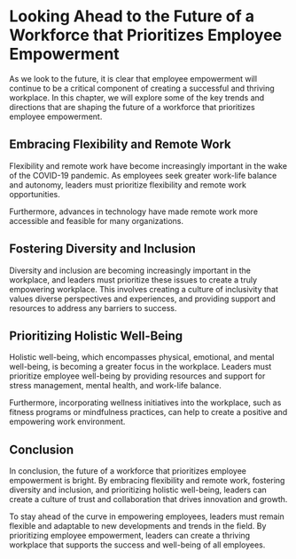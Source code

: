 # Looking Ahead to the Future of a Workforce that Prioritizes Employee Empowerment

As we look to the future, it is clear that employee empowerment will continue to be a critical component of creating a successful and thriving workplace. In this chapter, we will explore some of the key trends and directions that are shaping the future of a workforce that prioritizes employee empowerment.

Embracing Flexibility and Remote Work
-------------------------------------

Flexibility and remote work have become increasingly important in the wake of the COVID-19 pandemic. As employees seek greater work-life balance and autonomy, leaders must prioritize flexibility and remote work opportunities.

Furthermore, advances in technology have made remote work more accessible and feasible for many organizations.

Fostering Diversity and Inclusion
---------------------------------

Diversity and inclusion are becoming increasingly important in the workplace, and leaders must prioritize these issues to create a truly empowering workplace. This involves creating a culture of inclusivity that values diverse perspectives and experiences, and providing support and resources to address any barriers to success.

Prioritizing Holistic Well-Being
--------------------------------

Holistic well-being, which encompasses physical, emotional, and mental well-being, is becoming a greater focus in the workplace. Leaders must prioritize employee well-being by providing resources and support for stress management, mental health, and work-life balance.

Furthermore, incorporating wellness initiatives into the workplace, such as fitness programs or mindfulness practices, can help to create a positive and empowering work environment.

Conclusion
----------

In conclusion, the future of a workforce that prioritizes employee empowerment is bright. By embracing flexibility and remote work, fostering diversity and inclusion, and prioritizing holistic well-being, leaders can create a culture of trust and collaboration that drives innovation and growth.

To stay ahead of the curve in empowering employees, leaders must remain flexible and adaptable to new developments and trends in the field. By prioritizing employee empowerment, leaders can create a thriving workplace that supports the success and well-being of all employees.

